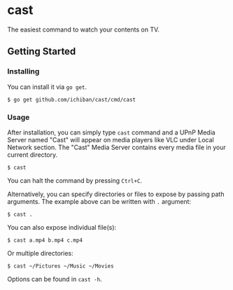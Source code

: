 # cast

The easiest command to watch your contents on TV.

## Getting Started

### Installing

You can install it via `go get`.

```console
$ go get github.com/ichiban/cast/cmd/cast
```

### Usage

After installation, you can simply type `cast` command and a UPnP Media Server named "Cast" will appear on media players like VLC under Local Network section.
The "Cast" Media Server contains every media file in your current directory.

```console
$ cast
```

You can halt the command by pressing `Ctrl+C`.

Alternatively, you can specify directories or files to expose by passing path arguments.
The example above can be written with `.` argument:

```console
$ cast .
```

You can also expose individual file(s):

```console
$ cast a.mp4 b.mp4 c.mp4
```

Or multiple directories:

```console
$ cast ~/Pictures ~/Music ~/Movies
```

Options can be found in `cast -h`.